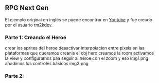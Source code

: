 ## RPG Next Gen

El ejemplo original en inglés se puede encontrar en [Youtube](https://www.youtube.com/playlist?list=PL_4rJ_acBNMEGUMuO7IbivLgnvUxHklnj) y fue creado por el usuario [rm2kdev](https://www.youtube.com/user/rm2kdev/featured). 

### Parte 1: Creando el Heroe

crear los sprites del heroe 
desactivar interpolacion entre pixels en las plataformas que queramos
creanis el obj hero
creamos la room
activamos la view y configuramos paa seguir al heroe con el zoom y eso
img1.png
añadimos los controles básicos
img2.png

### Parte 2: 